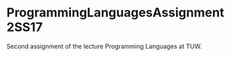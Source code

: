 # ProgrammingLanguagesAssignment2SS17
Second assignment of the lecture Programming Languages at TUW. 
